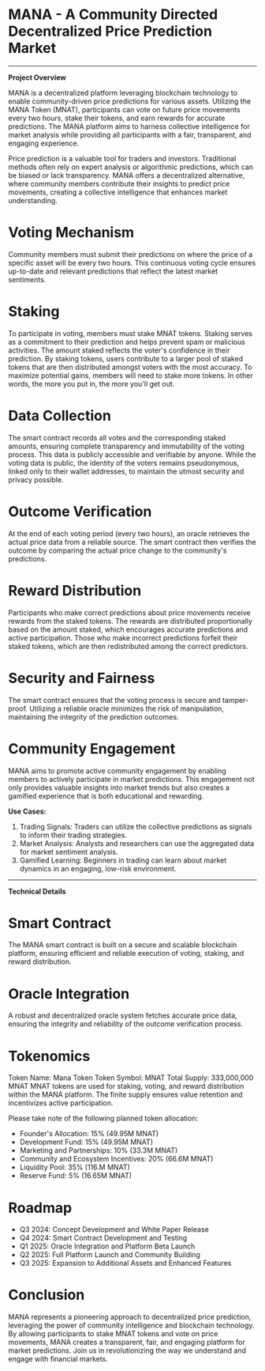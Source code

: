 # MANA - A Community Directed Decentralized Price Prediction Market
--- --- ---
**Project Overview**

MANA is a decentralized platform leveraging blockchain technology to enable community-driven price predictions for various assets. Utilizing the MANA Token (MNAT), participants can vote on future price movements every two hours, stake their tokens, and earn rewards for accurate predictions. The MANA platform aims to harness collective intelligence for market analysis while providing all participants with a fair, transparent, and engaging experience. 

Price prediction is a valuable tool for traders and investors. Traditional methods often rely on expert analysis or algorithmic predictions, which can be biased or lack transparency. MANA offers a decentralized alternative, where community members contribute their insights to predict price movements, creating a collective intelligence that enhances market understanding.

# Voting Mechanism
Community members must submit their predictions on where the price of a specific asset will be every two hours. This continuous voting cycle ensures up-to-date and relevant predictions that reflect the latest market sentiments.

# Staking
To participate in voting, members must stake MNAT tokens. Staking serves as a commitment to their prediction and helps prevent spam or malicious activities. The amount staked reflects the voter's confidence in their prediction. By staking tokens, users contribute to a larger pool of staked tokens that are then distributed amongst voters with the most accuracy. To maximize potential gains, members will need to stake more tokens. In other words, the more you put in, the more you'll get out.

# Data Collection
The smart contract records all votes and the corresponding staked amounts, ensuring complete transparency and immutability of the voting process. This data is publicly accessible and verifiable by anyone. While the voting data is public, the identity of the voters remains pseudonymous, linked only to their wallet addresses, to maintain the utmost security and privacy possible. 

# Outcome Verification
At the end of each voting period (every two hours), an oracle retrieves the actual price data from a reliable source. The smart contract then verifies the outcome by comparing the actual price change to the community's predictions.

# Reward Distribution
Participants who make correct predictions about price movements receive rewards from the staked tokens. The rewards are distributed proportionally based on the amount staked, which encourages accurate predictions and active participation. Those who make incorrect predictions forfeit their staked tokens, which are then redistributed among the correct predictors.

# Security and Fairness
The smart contract ensures that the voting process is secure and tamper-proof. Utilizing a reliable oracle minimizes the risk of manipulation, maintaining the integrity of the prediction outcomes.

# Community Engagement
MANA aims to promote active community engagement by enabling members to actively participate in market predictions. This engagement not only provides valuable insights into market trends but also creates a gamified experience that is both educational and rewarding.

**Use Cases:**
1. Trading Signals: Traders can utilize the collective predictions as signals to inform their trading strategies.
2. Market Analysis: Analysts and researchers can use the aggregated data for market sentiment analysis.
3. Gamified Learning: Beginners in trading can learn about market dynamics in an engaging, low-risk environment.
--- --- ---
**Technical Details**

# Smart Contract
The MANA smart contract is built on a secure and scalable blockchain platform, ensuring efficient and reliable execution of voting, staking, and reward distribution.

# Oracle Integration
A robust and decentralized oracle system fetches accurate price data, ensuring the integrity and reliability of the outcome verification process.

# Tokenomics
Token Name: Mana Token
Token Symbol: MNAT
Total Supply: 333,000,000 MNAT
MNAT tokens are used for staking, voting, and reward distribution within the MANA platform. The finite supply ensures value retention and incentivizes active participation.

Please take note of the following planned token allocation:

- Founder's Allocation: 15% (49.95M MNAT)
- Development Fund: 15% (49.95M MNAT)
- Marketing and Partnerships: 10% (33.3M MNAT)
- Community and Ecosystem Incentives: 20% (66.6M MNAT)
- Liquidity Pool: 35% (116.M MNAT)
- Reserve Fund: 5% (16.65M MNAT)
  
# Roadmap
- Q3 2024: Concept Development and White Paper Release
- Q4 2024: Smart Contract Development and Testing
- Q1 2025: Oracle Integration and Platform Beta Launch
- Q2 2025: Full Platform Launch and Community Building
- Q3 2025: Expansion to Additional Assets and Enhanced Features

# Conclusion
MANA represents a pioneering approach to decentralized price prediction, leveraging the power of community intelligence and blockchain technology. By allowing participants to stake MNAT tokens and vote on price movements, MANA creates a transparent, fair, and engaging platform for market predictions. Join us in revolutionizing the way we understand and engage with financial markets.
